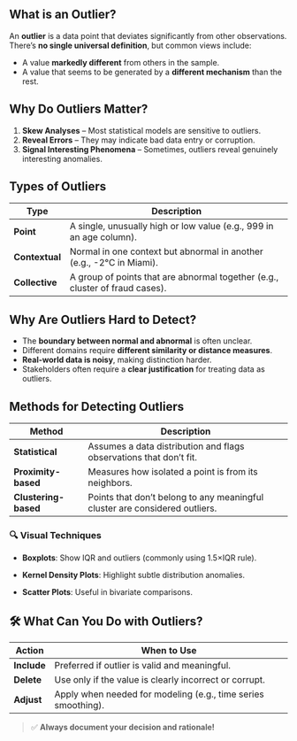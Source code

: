 ## What is an Outlier?

An **outlier** is a data point that deviates significantly from other observations. There’s **no single universal definition**, but common views include:

- A value **markedly different** from others in the sample.
- A value that seems to be generated by a **different mechanism** than the rest.
## Why Do Outliers Matter?

1. **Skew Analyses** – Most statistical models are sensitive to outliers.
2. **Reveal Errors** – They may indicate bad data entry or corruption.
3. **Signal Interesting Phenomena** – Sometimes, outliers reveal genuinely interesting anomalies.
## Types of Outliers

|Type|Description|
|---|---|
|**Point**|A single, unusually high or low value (e.g., 999 in an age column).|
|**Contextual**|Normal in one context but abnormal in another (e.g., -2°C in Miami).|
|**Collective**|A group of points that are abnormal together (e.g., cluster of fraud cases).|
## Why Are Outliers Hard to Detect?

- The **boundary between normal and abnormal** is often unclear.
- Different domains require **different similarity or distance measures**.
- **Real-world data is noisy**, making distinction harder.
- Stakeholders often require a **clear justification** for treating data as outliers.
## Methods for Detecting Outliers

| Method               | Description                                                                 |
| -------------------- | --------------------------------------------------------------------------- |
| **Statistical**      | Assumes a data distribution and flags observations that don’t fit.          |
| **Proximity-based**  | Measures how isolated a point is from its neighbors.                        |
| **Clustering-based** | Points that don’t belong to any meaningful cluster are considered outliers. |
### 🔍 Visual Techniques

- **Boxplots**: Show IQR and outliers (commonly using 1.5×IQR rule).
- **Kernel Density Plots**: Highlight subtle distribution anomalies.

- **Scatter Plots**: Useful in bivariate comparisons.
## 🛠 What Can You Do with Outliers?

| Action      | When to Use                                                   |
| ----------- | ------------------------------------------------------------- |
| **Include** | Preferred if outlier is valid and meaningful.                 |
| **Delete**  | Use only if the value is clearly incorrect or corrupt.        |
| **Adjust**  | Apply when needed for modeling (e.g., time series smoothing). |

> ✅ **Always document your decision and rationale!**